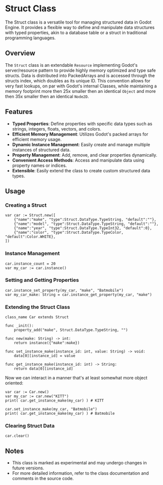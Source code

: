 # Struct Class

The Struct class is a versatile tool for managing structured data in Godot Engine. It provides a flexible way to define and manipulate data structures with typed properties, akin to a database table or a struct in traditional programming languages.

## Overview

The `Struct` class is an extendable `Resource` implementing Godot's server/resource pattern to provide highly memory optimized and type safe structs. Data is distributed into <Type>PackedArrays and is accessed through the structs index, which doubles as its unique ID. This convention allows for very fast lookups, on par with Godot's internal Classes, while maintaining a memory footprint more then 25x smaller then an identical `Object` and more then 35x smaller then an identical `Node2D`.


## Features

- **Typed Properties**: Define properties with specific data types such as strings, integers, floats, vectors, and colors.
- **Efficient Memory Management**: Utilizes Godot's packed arrays for efficient memory usage.
- **Dynamic Instance Management**: Easily create and manage multiple instances of structured data.
- **Property Management**: Add, remove, and clear properties dynamically.
- **Convenient Access Methods**: Access and manipulate data using property names or indices.
- **Extensible**: Easily extend the class to create custom structured data types.

## Usage

### Creating a Struct

```gdscript
var car := Struct.new([
    {"name":"make", "type":Struct.DataType.TypeString, "default":""},
    {"name":"model", "type":Struct.DataType.TypeString, "default":""},
    {"name":"year", "type":Struct.DataType.TypeInt32, "default":0},
    {"name":"color", "type":Struct.DataType.TypeColor, "default":Color.WHITE},
])
```

### Instance Management

```gdscript
car.instance_count = 20
var my_car := car.instance()
```

### Setting and Getting Properties

```gdscript
car.instance_set_property(my_car, "make", "Batmobile")
var my_car_make: String = car.instance_get_property(my_car, "make")
```

### Extending the Struct Class

```gdscript
class_name Car extends Struct

func _init():
    property_add("make", Struct.DataType.TypeString, "")

func new(make: String) -> int:
    return instance({"make":make})

func set_instance_make(instance_id: int, value: String) -> void:
    data[0][instance_id] = value

func get_instance_make(instance_id: int) -> String:
    return data[0][instance_id]
```

Now we can interact in a manner that's at least somewhat more object oriented:
```gdscript
var car := Car.new()
var my_car := car.new("KITT")
print( car.get_instance_make(my_car) ) # KITT

car.set_instance_make(my_car, "Batmobile")
print( car.get_instance_make(my_car) ) # Batmobile
```

### Clearing Struct Data

```gdscript
car.clear()
```

## Notes

- This class is marked as experimental and may undergo changes in future versions.
- For more detailed information, refer to the class documentation and comments in the source code.
